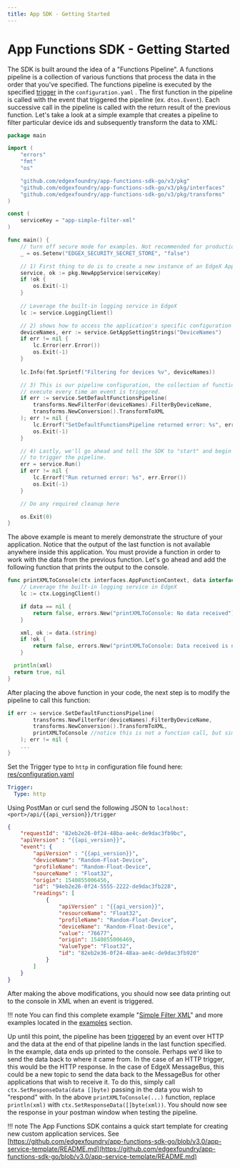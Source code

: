 ```yaml
---
title: App SDK - Getting Started
---
```


# App Functions SDK - Getting Started

The SDK is built around the idea of a "Functions Pipeline". A functions pipeline is a collection of various functions that process the data in the order that you've specified. The functions pipeline is executed by the specified [trigger](../details/Triggers.md) in the `configuration.yaml` . The first function in the pipeline is called with the event that triggered the pipeline (ex. `dtos.Event`). Each successive call in the pipeline is called with the return result of the previous function. Let's take a look at a simple example that creates a pipeline to filter particular device ids and subsequently transform the data to XML:
```go
package main

import (
	"errors"
	"fmt"
	"os"

	"github.com/edgexfoundry/app-functions-sdk-go/v3/pkg"
	"github.com/edgexfoundry/app-functions-sdk-go/v3/pkg/interfaces"
	"github.com/edgexfoundry/app-functions-sdk-go/v3/pkg/transforms"
)

const (
	serviceKey = "app-simple-filter-xml"
)

func main() {
	// turn off secure mode for examples. Not recommended for production
	_ = os.Setenv("EDGEX_SECURITY_SECRET_STORE", "false")

	// 1) First thing to do is to create a new instance of an EdgeX Application Service.
	service, ok := pkg.NewAppService(serviceKey)
	if !ok {
		os.Exit(-1)
	}
    
	// Leverage the built-in logging service in EdgeX
	lc := service.LoggingClient()

	// 2) shows how to access the application's specific configuration settings.
	deviceNames, err := service.GetAppSettingStrings("DeviceNames")
	if err != nil {
		lc.Error(err.Error())
		os.Exit(-1)
	}
    
	lc.Info(fmt.Sprintf("Filtering for devices %v", deviceNames))

	// 3) This is our pipeline configuration, the collection of functions to
	// execute every time an event is triggered.
	if err := service.SetDefaultFunctionsPipeline(
		transforms.NewFilterFor(deviceNames).FilterByDeviceName,
		transforms.NewConversion().TransformToXML
	); err != nil {
		lc.Errorf("SetDefaultFunctionsPipeline returned error: %s", err.Error())
		os.Exit(-1)
	}

	// 4) Lastly, we'll go ahead and tell the SDK to "start" and begin listening for events
	// to trigger the pipeline.
	err = service.Run()
	if err != nil {
		lc.Errorf("Run returned error: %s", err.Error())
		os.Exit(-1)
	}

	// Do any required cleanup here

	os.Exit(0)
}
```

The above example is meant to merely demonstrate the structure of your application. Notice that the output of the last function is not available anywhere inside this application. You must provide a function in order to work with the data from the previous function. Let's go ahead and add the following function that prints the output to the console.

```go
func printXMLToConsole(ctx interfaces.AppFunctionContext, data interface{}) (bool, interface{}) {
	// Leverage the built-in logging service in EdgeX
	lc := ctx.LoggingClient()

	if data == nil {
		return false, errors.New("printXMLToConsole: No data received")
	}

	xml, ok := data.(string)
	if !ok {
		return false, errors.New("printXMLToConsole: Data received is not the expected 'string' type")
	}

  println(xml)
  return true, nil
}
```
After placing the above function in your code, the next step is to modify the pipeline to call this function:

```go
if err := service.SetDefaultFunctionsPipeline(
		transforms.NewFilterFor(deviceNames).FilterByDeviceName,
		transforms.NewConversion().TransformToXML,
        printXMLToConsole //notice this is not a function call, but simply a function pointer. 
	); err != nil {
    ...
}
```
Set the Trigger type to `http` in configuration file found here: [res/configuration.yaml](https://github.com/edgexfoundry/edgex-examples/blob/{{edgexversion}}/application-services/custom/simple-filter-xml/res/configuration.yaml)

```yaml 
Trigger:
  Type: http
```

Using PostMan or curl send the following JSON to `localhost:<port>/api/{{api_version}}/trigger`

```json
{
    "requestId": "82eb2e26-0f24-48ba-ae4c-de9dac3fb9bc",
    "apiVersion" : "{{api_version}}",
    "event": {
        "apiVersion" : "{{api_version}}",
        "deviceName": "Random-Float-Device",
        "profileName": "Random-Float-Device",
        "sourceName" : "Float32",
        "origin": 1540855006456,
        "id": "94eb2e26-0f24-5555-2222-de9dac3fb228",
        "readings": [
            {
                "apiVersion" : "{{api_version}}",
                "resourceName": "Float32",
                "profileName": "Random-Float-Device",
                "deviceName": "Random-Float-Device",
                "value": "76677",
                "origin": 1540855006469,
                "ValueType": "Float32",
                "id": "82eb2e36-0f24-48aa-ae4c-de9dac3fb920"
            }
        ]
    }
}
```

After making the above modifications, you should now see data printing out to the console in XML when an event is triggered.

!!! note
    You can find this complete example "[Simple Filter XML](https://github.com/edgexfoundry/edgex-examples/tree/{{edgexversion}}/application-services/custom/simple-filter-xml)" and more examples located in the [examples](../../../examples/AppServiceExamples.md) section.

Up until this point, the pipeline has been [triggered](../details/Triggers.md) by an event over HTTP and the data at the end of that pipeline lands in the last function specified. In the example, data ends up printed to the console. Perhaps we'd like to send the data back to where it came from. In the case of an HTTP trigger, this would be the HTTP response. In the case of  EdgeX MessageBus, this could be a new topic to send the data back to the MessageBus for other applications that wish to receive it. To do this, simply call `ctx.SetResponseData(data []byte)` passing in the data you wish to "respond" with. In the above `printXMLToConsole(...)` function, replace `println(xml)` with `ctx.SetResponseData([]byte(xml))`. You should now see the response in your postman window when testing the pipeline.

!!! note
    The App Functions SDK contains a quick start template for creating new custom application services. See [https://github.com/edgexfoundry/app-functions-sdk-go/blob/v3.0/app-service-template/README.md](https://github.com/edgexfoundry/app-functions-sdk-go/blob/v3.0/app-service-template/README.md) 

